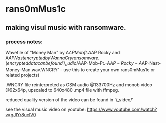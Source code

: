 # rans0mMus1c

## making visul music with ransomware. 

### process notes:

Wavefile of "Money Man" by A$AP Mob ft. A$AP Rocky and A$AP Nast encrypted by WannaCry ransomware. 
(encrypted data can be found '/_audio/A$AP-Mob-Ft.-A$AP-Rocky-A$AP-Nast-Money-Man.wav.WNCRY' - use this to create your 
own rans0mMus1c or related projects) 

.WNCRY file reinterpreted as GSM audio @133700Hz and monob video @92x64p, upscaled to 640x480 .mp4 file with ffmpeg.

reduced quality version of the video can be found in '/_video/'

see the visual music video on youtube: https://www.youtube.com/watch?v=gJlYr8uclV0 
